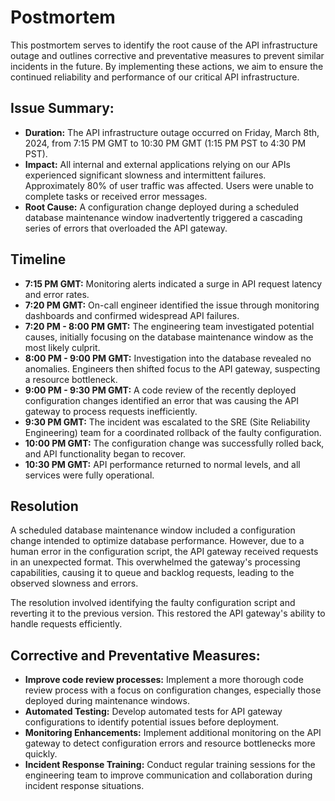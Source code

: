 # Postmortem

This postmortem serves to identify the root cause of the API infrastructure outage and outlines corrective and preventative measures to prevent similar incidents in the future. By implementing these actions, we aim to ensure the continued reliability and performance of our critical API infrastructure.

## Issue Summary:
* **Duration:** The API infrastructure outage occurred on Friday, March 8th, 2024, from 7:15 PM GMT to 10:30 PM GMT (1:15 PM PST to 4:30 PM PST).
* **Impact:** All internal and external applications relying on our APIs experienced significant slowness and intermittent failures. Approximately 80% of user traffic was affected. Users were unable to complete tasks or received error messages.
* **Root Cause:** A configuration change deployed during a scheduled database maintenance window inadvertently triggered a cascading series of errors that overloaded the API gateway.

## Timeline

* **7:15 PM GMT:** Monitoring alerts indicated a surge in API request latency and error rates.
* **7:20 PM GMT:** On-call engineer identified the issue through monitoring dashboards and confirmed widespread API failures.
* **7:20 PM - 8:00 PM GMT:** The engineering team investigated potential causes, initially focusing on the database maintenance window as the most likely culprit.
* **8:00 PM - 9:00 PM GMT:** Investigation into the database revealed no anomalies. Engineers then shifted focus to the API gateway, suspecting a resource bottleneck.
* **9:00 PM - 9:30 PM GMT:** A code review of the recently deployed configuration changes identified an error that was causing the API gateway to process requests inefficiently.
* **9:30 PM GMT:** The incident was escalated to the SRE (Site Reliability Engineering) team for a coordinated rollback of the faulty configuration.
* **10:00 PM GMT:** The configuration change was successfully rolled back, and API functionality began to recover.
* **10:30 PM GMT:** API performance returned to normal levels, and all services were fully operational.

## Resolution
A scheduled database maintenance window included a configuration change intended to optimize database performance.  However, due to a human error in the configuration script, the API gateway received requests in an unexpected format. This overwhelmed the gateway's processing capabilities, causing it to queue and backlog requests, leading to the observed slowness and errors.

The resolution involved identifying the faulty configuration script and reverting it to the previous version. This restored the API gateway's  ability to handle requests efficiently.

## Corrective and Preventative Measures:

* **Improve code review processes:** Implement a more thorough code review process with a focus on configuration changes, especially those deployed during maintenance windows.
* **Automated Testing:** Develop automated tests for API gateway configurations to identify potential issues before deployment.
* **Monitoring Enhancements:** Implement additional monitoring on the API gateway to detect configuration errors and resource bottlenecks more quickly.
* **Incident Response Training:** Conduct regular training sessions for the engineering team to improve communication and collaboration during incident response situations.

